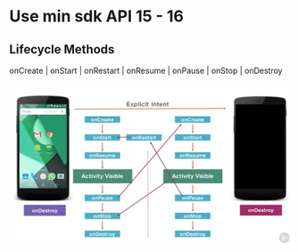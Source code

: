 # Use min sdk API 15 - 16


Lifecycle Methods
---
onCreate | onStart | onRestart | onResume | onPause | onStop  | onDestroy 


![Activity Lifecycle](images/androidActivityLifecycle.png)
